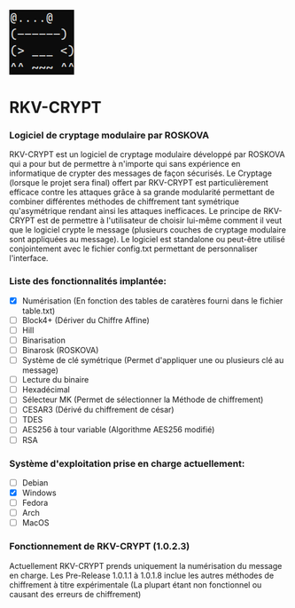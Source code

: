 ![Logo](https://raw.githubusercontent.com/Roskova/RKV-CRYPT/main/logo.png)
# RKV-CRYPT
### Logiciel de cryptage modulaire par ROSKOVA
RKV-CRYPT est un logiciel de cryptage modulaire développé par ROSKOVA qui a pour but de permettre à n'importe qui sans expérience en informatique de crypter des messages de façon sécurisés. Le Cryptage (lorsque le projet sera final) offert par RKV-CRYPT est particulièrement efficace contre les attaques grâce à sa grande modularité permettant de combiner différentes méthodes de chiffrement tant symétrique qu'asymétrique rendant ainsi les attaques inefficaces. Le principe de RKV-CRYPT est de permettre à l'utilisateur de choisir lui-même comment il veut que le logiciel crypte le message (plusieurs couches de cryptage modulaire sont appliquées au message). Le logiciel est standalone ou peut-être utilisé conjointement avec le fichier config.txt permettant de personnaliser l'interface.

### Liste des fonctionnalités implantée:
- [x] Numérisation (En fonction des tables de caratères fourni dans le fichier table.txt)
- [ ] Block4+ (Dériver du Chiffre Affine)
- [ ] Hill 
- [ ] Binarisation
- [ ] Binarosk (ROSKOVA)
- [ ] Système de clé symétrique (Permet d'appliquer une ou plusieurs clé au message)
- [ ] Lecture du binaire
- [ ] Hexadécimal
- [ ] Sélecteur MK (Permet de sélectionner la Méthode de chiffrement)
- [ ] CESAR3 (Dérivé du chiffrement de césar)
- [ ] TDES
- [ ] AES256 à tour variable (Algorithme AES256 modifié)
- [ ] RSA

### Système d'exploitation prise en charge actuellement:
- [ ] Debian
- [X] Windows
- [ ] Fedora
- [ ] Arch
- [ ] MacOS

### Fonctionnement de RKV-CRYPT (1.0.2.3)
Actuellement RKV-CRYPT prends uniquement la numérisation du message en charge. Les Pre-Release 1.0.1.1 à 1.0.1.8 inclue les autres méthodes de chiffrement à titre expérimentale (La plupart étant non fonctionnel ou causant des erreurs de chiffrement)